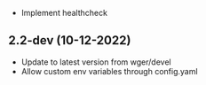 - Implement healthcheck

## 2.2-dev (10-12-2022)
- Update to latest version from wger/devel
- Allow custom env variables through config.yaml
